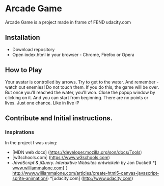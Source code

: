 # Arcade Game
Arcade Game is a project made in frame of FEND udacity.com

## Installation
* Download repository
* Open index.html in your browser - Chrome, Firefox or Opera

## How to Play
Your avatar is controlled by arrows. Try to get to the water. And remember - watch out enemies! Do not touch them. If you do this, the game will be over. But once you'll reached the water,  you'll won.  Close the popup window by clicking on it. And you can start from beginning. There are no points or lives. Just one chance. Like in live :P

## Contribute and Initial instructions.

### Inspirations
In the project I was using:
* [MDN web docs] (https://developer.mozilla.org/son/docs/Tools)
* [w3schools.com] (https://www.w3schools.com)
* *JavaScript & jQuery. Interaktive Websites entwickeln* by Jon Duckett
*[ www.williammalone.com] ( http://www.williammalone.com/articles/create-html5-canvas-javascript-sprite-animation/)
*[udacity.com] (http://www.udacity.com)
